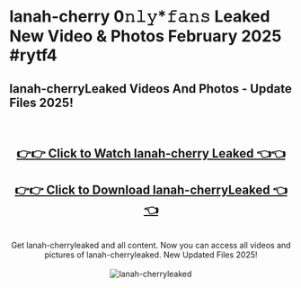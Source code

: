 # lanah-cherry 0𝚗𝚕𝚢*𝚏𝚊𝚗𝚜 Leaked New Video & Photos February 2025 #rytf4

<h2>lanah-cherryLeaked Videos And Photos - Update Files 2025!</h2>
<br>
<div align="center">
<h2><a href="https://mediaupload.pro?title=lanah-cherry&ref=11F" rel="nofollow">👉👉 Click to Watch lanah-cherry Leaked 👈👈</a></h2>
<h2><a href="https://mediaupload.pro?title=lanah-cherry&ref=11F" rel="nofollow">👉👉 Click to Download lanah-cherryLeaked 👈👈</a></h2>
<br>
Get lanah-cherryleaked and all content. Now you can access all videos and pictures of lanah-cherryleaked. New Updated Files 2025!
<br>
<br>
<a href="https://mediaupload.pro?title=lanah-cherry&ref=11F" rel="nofollow" data-target="animated-image.originalLink"><img src="https://i.ibb.co/Gkj2r4b/banner.png" alt="lanah-cherryleaked" style="max-width: 100%; display: inline-block;" data-target="animated-image.originalImage"></a>
</div>
<br>

